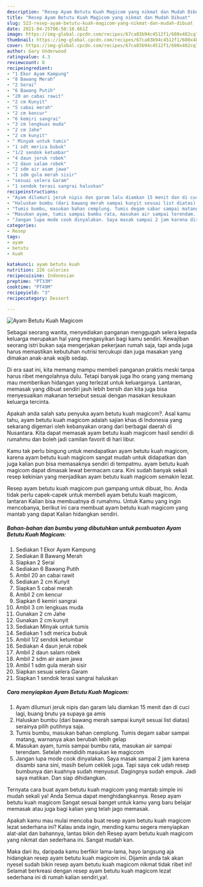 ```yaml
---
description: "Resep Ayam Betutu Kuah Magicom yang nikmat dan Mudah Dibuat"
title: "Resep Ayam Betutu Kuah Magicom yang nikmat dan Mudah Dibuat"
slug: 523-resep-ayam-betutu-kuah-magicom-yang-nikmat-dan-mudah-dibuat
date: 2021-04-25T06:58:18.661Z
image: https://img-global.cpcdn.com/recipes/67ca03b94c4512f1/680x482cq70/ayam-betutu-kuah-magicom-foto-resep-utama.jpg
thumbnail: https://img-global.cpcdn.com/recipes/67ca03b94c4512f1/680x482cq70/ayam-betutu-kuah-magicom-foto-resep-utama.jpg
cover: https://img-global.cpcdn.com/recipes/67ca03b94c4512f1/680x482cq70/ayam-betutu-kuah-magicom-foto-resep-utama.jpg
author: Gary Underwood
ratingvalue: 4.3
reviewcount: 8
recipeingredient:
- "1 Ekor Ayam Kampung"
- "8 Bawang Merah"
- "2 Serai"
- "6 Bawang Putih"
- "20 an cabai rawit"
- "2 cm Kunyit"
- "5 cabai merah"
- "2 cm kencur"
- "6 kemiri sangrai"
- "3 cm lengkuas muda"
- "2 cm Jahe"
- "2 cm kunyit"
- " Minyak untuk tumis"
- "1 sdt merica bubuk"
- "1/2 sendok ketumbar"
- "4 daun jeruk robek"
- "2 daun salam robek"
- "2 sdm air asam jawa"
- "1 sdm gula merah sisir"
- "sesuai selera Garam"
- "1 sendok terasi sangrai haluskan"
recipeinstructions:
- "Ayam dilumuri jeruk nipis dan garam lalu diamkan 15 menit dan di cuci lagi, buang brutu ya supaya ga amis"
- "Haluskan bumbu (dari bawang merah sampai kunyit sesuai list diatas) serainya pilih putihnya saja."
- "Tumis bumbu, masukan bahan cemplung. Tumis degam sabar sampai matang, warnanya akan berubah lebih gelap"
- "Masukan ayam, tumis sampai bumbu rata, masukan air sampai terendam. Setelah mendidih masukan ke magiccom"
- "Jangan lupa mode cook dinyalakan. Saya masak sampai 2 jam karena disambi sana sini, masih belum ceklek juga. Tapi saya cek udah resep bumbunya dan kuahnya sudah menyusut. Dagingnya sudah empuk. Jadi saya matikan. Dan siap dihidangkan."
categories:
- Resep
tags:
- ayam
- betutu
- kuah

katakunci: ayam betutu kuah 
nutrition: 226 calories
recipecuisine: Indonesian
preptime: "PT33M"
cooktime: "PT49M"
recipeyield: "3"
recipecategory: Dessert

---
```



![Ayam Betutu Kuah Magicom](https://img-global.cpcdn.com/recipes/67ca03b94c4512f1/680x482cq70/ayam-betutu-kuah-magicom-foto-resep-utama.jpg)

Sebagai seorang wanita, menyediakan panganan menggugah selera kepada keluarga merupakan hal yang mengasyikan bagi kamu sendiri. Kewajiban seorang istri bukan saja mengerjakan pekerjaan rumah saja, tapi anda juga harus memastikan kebutuhan nutrisi tercukupi dan juga masakan yang dimakan anak-anak wajib sedap.

Di era  saat ini, kita memang mampu membeli panganan praktis meski tanpa harus ribet mengolahnya dulu. Tetapi banyak juga lho orang yang memang mau memberikan hidangan yang terlezat untuk keluarganya. Lantaran, memasak yang dibuat sendiri jauh lebih bersih dan kita juga bisa menyesuaikan makanan tersebut sesuai dengan masakan kesukaan keluarga tercinta. 



Apakah anda salah satu penyuka ayam betutu kuah magicom?. Asal kamu tahu, ayam betutu kuah magicom adalah sajian khas di Indonesia yang sekarang digemari oleh kebanyakan orang dari berbagai daerah di Nusantara. Kita dapat memasak ayam betutu kuah magicom hasil sendiri di rumahmu dan boleh jadi camilan favorit di hari libur.

Kamu tak perlu bingung untuk mendapatkan ayam betutu kuah magicom, karena ayam betutu kuah magicom sangat mudah untuk didapatkan dan juga kalian pun bisa memasaknya sendiri di tempatmu. ayam betutu kuah magicom dapat dimasak lewat bermacam cara. Kini sudah banyak sekali resep kekinian yang menjadikan ayam betutu kuah magicom semakin lezat.

Resep ayam betutu kuah magicom pun gampang untuk dibuat, lho. Anda tidak perlu capek-capek untuk membeli ayam betutu kuah magicom, lantaran Kalian bisa membuatnya di rumahmu. Untuk Kamu yang ingin mencobanya, berikut ini cara membuat ayam betutu kuah magicom yang mantab yang dapat Kalian hidangkan sendiri.

<!--inarticleads1-->

##### Bahan-bahan dan bumbu yang dibutuhkan untuk pembuatan Ayam Betutu Kuah Magicom:

1. Sediakan 1 Ekor Ayam Kampung
1. Sediakan 8 Bawang Merah
1. Siapkan 2 Serai
1. Sediakan 6 Bawang Putih
1. Ambil 20 an cabai rawit
1. Sediakan 2 cm Kunyit
1. Siapkan 5 cabai merah
1. Ambil 2 cm kencur
1. Siapkan 6 kemiri sangrai
1. Ambil 3 cm lengkuas muda
1. Gunakan 2 cm Jahe
1. Gunakan 2 cm kunyit
1. Sediakan  Minyak untuk tumis
1. Sediakan 1 sdt merica bubuk
1. Ambil 1/2 sendok ketumbar
1. Sediakan 4 daun jeruk robek
1. Ambil 2 daun salam robek
1. Ambil 2 sdm air asam jawa
1. Ambil 1 sdm gula merah sisir
1. Siapkan sesuai selera Garam
1. Siapkan 1 sendok terasi sangrai haluskan




<!--inarticleads2-->

##### Cara menyiapkan Ayam Betutu Kuah Magicom:

1. Ayam dilumuri jeruk nipis dan garam lalu diamkan 15 menit dan di cuci lagi, buang brutu ya supaya ga amis
1. Haluskan bumbu (dari bawang merah sampai kunyit sesuai list diatas) serainya pilih putihnya saja.
1. Tumis bumbu, masukan bahan cemplung. Tumis degam sabar sampai matang, warnanya akan berubah lebih gelap
1. Masukan ayam, tumis sampai bumbu rata, masukan air sampai terendam. Setelah mendidih masukan ke magiccom
1. Jangan lupa mode cook dinyalakan. Saya masak sampai 2 jam karena disambi sana sini, masih belum ceklek juga. Tapi saya cek udah resep bumbunya dan kuahnya sudah menyusut. Dagingnya sudah empuk. Jadi saya matikan. Dan siap dihidangkan.




Ternyata cara buat ayam betutu kuah magicom yang mantab simple ini mudah sekali ya! Anda Semua dapat menghidangkannya. Resep ayam betutu kuah magicom Sangat sesuai banget untuk kamu yang baru belajar memasak atau juga bagi kalian yang telah jago memasak.

Apakah kamu mau mulai mencoba buat resep ayam betutu kuah magicom lezat sederhana ini? Kalau anda ingin, mending kamu segera menyiapkan alat-alat dan bahannya, lantas bikin deh Resep ayam betutu kuah magicom yang nikmat dan sederhana ini. Sangat mudah kan. 

Maka dari itu, daripada kamu berfikir lama-lama, hayo langsung aja hidangkan resep ayam betutu kuah magicom ini. Dijamin anda tak akan nyesel sudah bikin resep ayam betutu kuah magicom nikmat tidak ribet ini! Selamat berkreasi dengan resep ayam betutu kuah magicom lezat sederhana ini di rumah kalian sendiri,ya!.

